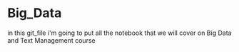 # Big_Data
in this git_file i'm going to put all the notebook that we will cover on Big Data and Text Management course
